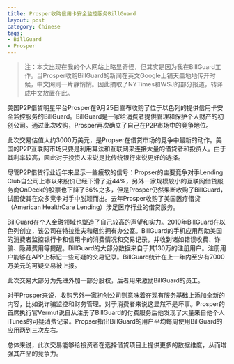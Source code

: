 ```yaml
---
title: Prosper收购信用卡安全监控服务BillGuard
layout: post
category: Chinese
tags:
- BillGuard
- Prosper
---
```


> 注：本文出现在我的个人网站上略显奇怪，但其实是因为我在BillGuard工作。当Prosper收购BillGuard的新闻在英文Google上铺天盖地地传开时候，中文网则一片静悄悄。因此摘取了NYTimes和WSJ的部分报道，转译成中文放置在此。

美国P2P借贷明星平台Prosper在9月25日宣布收购了位于以色列的提供信用卡安全监控服务的BillGuard。BillGuard是一家给消费者提供管理和保护个人财产的初创公司。通过此次收购，Prosper再次确立了自己在P2P市场中的竞争地位。

此次交易估值大约3000万美元，是Propser在借贷市场的竞争中最新的动作。美国的P2P互联网市场只要是利用算法和互联网来连接大量的借贷者和投资人。由于其利率较高，因此对于投资人来说是比传统银行来说更好的选择。

尽管P2P借贷行业近年来显示一些疲软的信号：Propser的主要竞争对手Lending Club自公司上市以来股价已经下滑了近44%，另外一家规模较小的互联网借贷服务商OnDeck的股票也下降了66%之多，但是Prosper仍然果断收购了BillGuard，试图使其在众多竞争对手中脱颖而出。去年Prosper收购了美国医疗借贷（American HealthCare Lending）涉足医疗行业的借贷服务。

BillGuard在个人金融领域也塑造了自己较高的声望和实力。2010年BillGuard在以色列创立，该公司在特拉维夫和纽约拥有办公室。BillGuard的手机应用帮助美国的消费者监控银行卡和信用卡的消费情况和交易记录，并收到诸如错误收费、诈骗、隐藏费用等提醒。BillGuard的大部分数据来自于其130万的注册用户。注册用户能够在APP上标记一些可疑的交易记录。BillGuard统计在上一年内至少有7000万美元的可疑交易被上报。

此次交易大部分为先进外加一部分股权，后者用来激励BillGuard的员工。

对于Prosper来说，收购另外一家初创公司则意味着在现有服务基础上添加全新的内容，比如说诈骗监控和财务管理。对于消费者来说这显然不是坏事。Prosper的首席执行官Vermut说自从注册了BillGuard的付费服务后他发现了大量来自他个人iTunes的可疑消费记录。Propser指出BillGuard的用户平均每周使用BillGuard的应用两到三次左右。

总体来说，此次交易能够给投资者在选择借贷项目上提供更多的数据维度，从而增强其产品的竞争力。